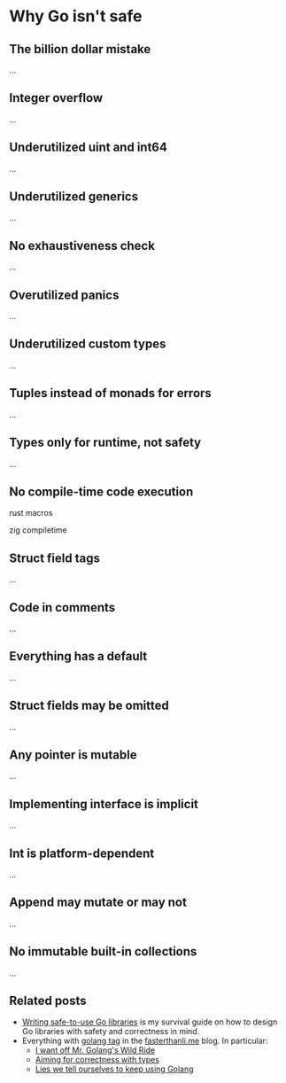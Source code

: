 # Why Go isn't safe

## The billion dollar mistake

...

## Integer overflow

...

## Underutilized uint and int64

...

## Underutilized generics

...

## No exhaustiveness check

...

## Overutilized panics

...

## Underutilized custom types

...

## Tuples instead of monads for errors

...

## Types only for runtime, not safety

...

## No compile-time code execution

rust macros

zig compiletime

## Struct field tags

...

## Code in comments

...

## Everything has a default

...

## Struct fields may be omitted

...

## Any pointer is mutable

...

## Implementing interface is implicit

...

## Int is platform-dependent

...

## Append may mutate or may not

...

## No immutable built-in collections

...

## Related posts

* [Writing safe-to-use Go libraries](https://blog.orsinium.dev/posts/go/safe-api/) is my survival guide on how to design Go libraries with safety and correctness in mind.
* Everything with [golang tag](https://fasterthanli.me/tags/golang) in the [fasterthanli.me](https://fasterthanli.me/) blog. In particular:
  * [I want off Mr. Golang's Wild Ride](https://fasterthanli.me/articles/i-want-off-mr-golangs-wild-ride)
  * [Aiming for correctness with types](https://fasterthanli.me/articles/aiming-for-correctness-with-types)
  * [Lies we tell ourselves to keep using Golang](https://fasterthanli.me/articles/lies-we-tell-ourselves-to-keep-using-golang)
